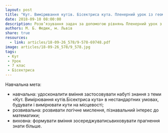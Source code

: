 ```yaml
---
layout: post
title: "Кут. Вимірювання кутів. Бісектриса кута. Пленерний урок із геометрії. 7 клас"
date: 2018-09-10 08:00:00
description: Розв’язування задач за допомогою рівнянь Пленерний урок з алгебри. 7 клас
authors: М. Б. Федюк, м. Львів
share: true
resources:
  - link: articles/18-09-26_578/9-578-69748.pdf
image: articles/18-09-26_578/9_578.jpg
tags:
 - Кут
 - Урок
 - 7 клас
 - Бісектриса
---
```


Навчальна мета:

 * навчальна: удосконалити вміння  застосовувати набуті знання з теми «Кут. Вимірювання кутів.Бісектриса кута» в нестандартних умовах, будувати і вимірювати кути на місцевості;
 * розвивальна: розвивати логічне мислення, пізнавальний інтерес до математики;
 * виховна: формувати вміння зосереджуватисьвиховувати прагнення знати більше.
